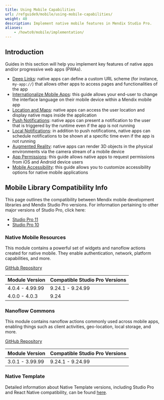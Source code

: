 ```yaml
---
title: Using Mobile Capabilities
url: /refguide9/mobile/using-mobile-capabilities/
weight: 40
description: Implement native mobile features in Mendix Studio Pro.
aliases:
    - /howto9/mobile/implementation/
---
```


## Introduction

Guides in this section will help you implement key features of native apps and/or progressive web apps (PWAs).

* [Deep Links](/refguide9/mobile/using-mobile-capabilities/deep-links/): native apps can define a custom URL scheme (for instance, `my-app://`) that allows other apps to access pages and functionalities of the app
* [Internationalize Mobile Apps](/refguide9/mobile/using-mobile-capabilities/native-language-change/): this guide allows your end-user to change the interface language on their mobile device within a Mendix mobile app
* [Location and Maps](/refguide9/mobile/using-mobile-capabilities/location-and-maps/): native apps can access the user location and display native maps inside the application
* [Push Notifications](/refguide9/mobile/using-mobile-capabilities/push-notifications/): native apps can present a notification to the user that is triggered by the runtime even if the app is not running
* [Local Notifications](/refguide9/mobile/using-mobile-capabilities/location-and-maps/): in addition to push notifications, native apps can schedule notifications to be shown at a specific time even if the app is not running
* [Augmented Reality](/refguide9/mobile/using-mobile-capabilities/augmented-reality/): native apps can render 3D objects in the physical environments via the camera stream of a mobile device
* [App Permissions](/refguide9/mobile/using-mobile-capabilities/generic-permission-action/): this guide allows native apps to request permissions from iOS and Android device users
* [Mobile Accessibility](/refguide9/mobile/using-mobile-capabilities/mobile-accessibility/): this guide allows you to customize accessibility options for native mobile applications

## Mobile Library Compatibility Info

This page outlines the compatibility between Mendix mobile development libraries and Mendix Studio Pro versions. For information pertaining to other major versions of Studio Pro, click here:

* [Studio Pro 11](/refguide/mobile/using-mobile-capabilities/)
* [Studio Pro 10](/refguide10/mobile/using-mobile-capabilities/)

### Native Mobile Resources

This module contains a powerful set of widgets and nanoflow actions created for native mobile. They enable authentication, network, platform capabilities, and more.

[GitHub Repository](https://github.com/mendix/native-widgets)

| Module Version  | Compatible Studio Pro Versions |
| --------------- | ------------------------------ |
| 4.0.4 - 4.99.99 | 9.24.1 - 9.24.99               |
| 4.0.0 - 4.0.3   | 9.24                           |

### Nanoflow Commons

This module contains nanoflow actions commonly used across mobile apps, enabling things such as client activities, geo-location, local storage, and more.

[GitHub Repository](https://github.com/mendix/native-widgets)

| Module Version  | Compatible Studio Pro Versions |
| --------------- | ------------------------------ |
| 3.0.1 - 3.99.99 | 9.24.1 - 9.24.99               |

### Native Template

Detailed information about Native Template versions, including Studio Pro and React Native compatibility, can be found [here](https://mendix.github.io/native-template/version-compatibility/version-compatibility.html).